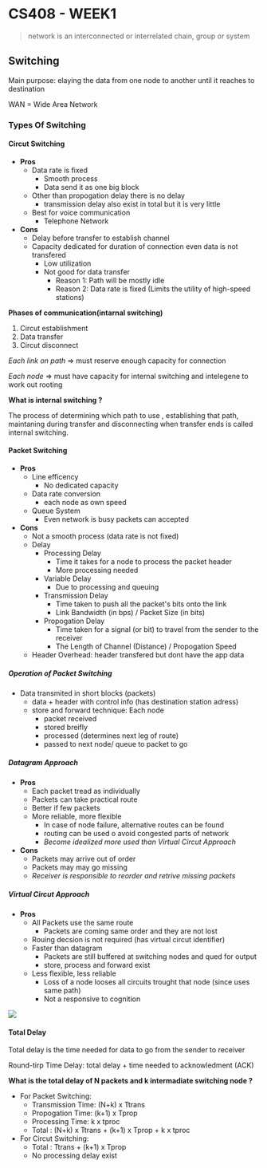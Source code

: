 # CS408 - WEEK1

> network is an interconnected or interrelated chain, group or system

## Switching

Main purpose: elaying the data from one node to another until it reaches to destination

WAN = Wide Area Network

### Types Of Switching

#### Circut Switching

- **Pros**
    - Data rate is fixed
        - Smooth process
        - Data send it as one big block
    - Other than propogation delay there is no delay 
        - transmission delay also exist in total but it is very little
    - Best for voice communication 
        - Telephone Network
- **Cons**
    - Delay before transfer to establish channel
    - Capacity dedicated for duration of connection even data is not transfered
        - Low utilization 
        - Not good for data transfer
            - Reason 1: Path will be mostly idle 
            - Reason 2: Data rate is fixed (Limits the utility of  high-speed stations)

**Phases of communication(intarnal switching)**

1. Circut establishment
2. Data transfer
3. Circut disconnect

*Each link on path* =\> must reserve enough capacity for connection

*Each node* =\> must have capacity for internal switching and intelegene to work out rooting

**What is internal switching ?**

The process of determining which path to use , establishing that path, maintaning during transfer and disconnecting when transfer ends is called internal switching.

#### Packet Switching

- **Pros**
    - Line efficency
        - No dedicated capacity
    - Data rate conversion
        - each node as own speed
    - Queue System
        - Even network is busy packets can accepted
- **Cons**
    - Not a smooth process (data rate is not fixed)
    - Delay
        - Processing Delay
            - Time it takes for a node to process the packet header
            - More processing needed
        - Variable Delay
            - Due to processing and queuing
        - Transmission Delay
            - Time taken to push all the packet's bits onto the link
            - Link Bandwidth (in bps) / Packet Size (in bits)
        - Propogation Delay
            - Time taken for a signal (or bit) to travel from the sender to the receiver
            - The Length of Channel (Distance) / Propogation Speed
    - Header Overhead: header transfered but dont have the app data

##### **Operation of Packet Switching**

- Data transmited in short blocks (packets)
    - data + header with control info (has destination station adress)
    - store and forward technique: Each node
        -  packet received
        - stored breifly
        - processed (determines next leg of route)
        - passed to next node/ queue to packet to go

##### Datagram Approach

- **Pros**
    - Each packet tread as individually
    - Packets can take practical route
    - Better if few packets
    - More reliable, more flexible
        - In case of node failure, alternative routes can be found
        - routing can be used o avoid congested parts of network
        - *Become idealized more used than Virtual Circut Approach*
- **Cons**
    - Packets may arrive out of order
    - Packets may may go missing 
    - *Receiver is responsible to reorder and retrive missing packets*

##### Virtual Circut Approach

- **Pros**
    - All Packets use the same route
        - Packets are coming same order and they are not lost
    - Rouing decsion is not required (has virtual circut identifier)
    - Faster than datagram
        - Packets are still buffered at switching nodes and qued for output
        -  store, process and forward exist
    - Less flexible, less reliable
        - Loss of a node looses all circuits trought that node (since uses same path)
        - Not a responsive to cognition

![](Switching.png)

#### Total Delay

Total delay is the time needed for data to go from the sender to receiver

Round-tirp Time Delay: total delay + time needed to acknowledment (ACK)

**What is the total delay of N packets and k intermadiate switching node ?** 

- For Packet Switching: 
    - Transmission Time: (N+k) x Ttrans
    - Propogation Time: (k+1) x Tprop
    - Processing Time: k x tproc
    - Total : (N+k) x Ttrans + (k+1) x Tprop +  k x tproc
- For Circut Switching:
    - Total : Ttrans + (k+1) x Tprop
    - No processing delay exist

